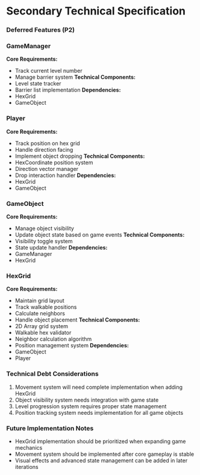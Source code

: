# Secondary Technical Specification

### Deferred Features (P2)

### GameManager
**Core Requirements:**
- Track current level number
- Manage barrier system
**Technical Components:**
- Level state tracker
- Barrier list implementation
**Dependencies:**
- HexGrid
- GameObject

### Player
**Core Requirements:**
- Track position on hex grid
- Handle direction facing
- Implement object dropping
**Technical Components:**
- HexCoordinate position system
- Direction vector manager
- Drop interaction handler
**Dependencies:**
- HexGrid
- GameObject

### GameObject
**Core Requirements:**
- Manage object visibility
- Update object state based on game events
**Technical Components:**
- Visibility toggle system
- State update handler
**Dependencies:**
- GameManager
- HexGrid

### HexGrid
**Core Requirements:**
- Maintain grid layout
- Track walkable positions
- Calculate neighbors
- Handle object placement
**Technical Components:**
- 2D Array grid system
- Walkable hex validator
- Neighbor calculation algorithm
- Position management system
**Dependencies:**
- GameObject
- Player

### Technical Debt Considerations
1. Movement system will need complete implementation when adding HexGrid
2. Object visibility system needs integration with game state
3. Level progression system requires proper state management
4. Position tracking system needs implementation for all game objects

### Future Implementation Notes
- HexGrid implementation should be prioritized when expanding game mechanics
- Movement system should be implemented after core gameplay is stable
- Visual effects and advanced state management can be added in later iterations
